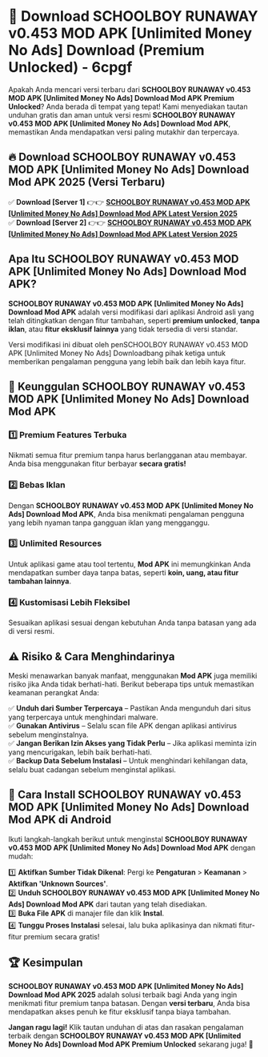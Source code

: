 # 🎯 Download SCHOOLBOY RUNAWAY v0.453 MOD APK [Unlimited Money No Ads] Download (Premium Unlocked) -  6cpgf

Apakah Anda mencari versi terbaru dari **SCHOOLBOY RUNAWAY v0.453 MOD APK [Unlimited Money No Ads] Download Mod APK Premium Unlocked**? Anda berada di tempat yang tepat! Kami menyediakan tautan unduhan gratis dan aman untuk versi resmi **SCHOOLBOY RUNAWAY v0.453 MOD APK [Unlimited Money No Ads] Download Mod APK**, memastikan Anda mendapatkan versi paling mutakhir dan terpercaya.

## 🔥 Download SCHOOLBOY RUNAWAY v0.453 MOD APK [Unlimited Money No Ads] Download Mod APK 2025 (Versi Terbaru)

✅ **Download [Server 1]** 👉👉 [**SCHOOLBOY RUNAWAY v0.453 MOD APK [Unlimited Money No Ads] Download Mod APK Latest Version 2025**](https://momento.my/?title=SCHOOLBOY_RUNAWAY_v0.453_MOD_APK_[Unlimited_Money_No_Ads]_Download)  
✅ **Download [Server 2]** 👉👉 [**SCHOOLBOY RUNAWAY v0.453 MOD APK [Unlimited Money No Ads] Download Mod APK Latest Version 2025**](https://momento.my/?title=SCHOOLBOY_RUNAWAY_v0.453_MOD_APK_[Unlimited_Money_No_Ads]_Download)  

## Apa Itu SCHOOLBOY RUNAWAY v0.453 MOD APK [Unlimited Money No Ads] Download Mod APK?

**SCHOOLBOY RUNAWAY v0.453 MOD APK [Unlimited Money No Ads] Download Mod APK** adalah versi modifikasi dari aplikasi Android asli yang telah ditingkatkan dengan fitur tambahan, seperti **premium unlocked**, **tanpa iklan**, atau **fitur eksklusif lainnya** yang tidak tersedia di versi standar.

Versi modifikasi ini dibuat oleh penSCHOOLBOY RUNAWAY v0.453 MOD APK [Unlimited Money No Ads] Downloadbang pihak ketiga untuk memberikan pengalaman pengguna yang lebih baik dan lebih kaya fitur.

## 🎯 Keunggulan SCHOOLBOY RUNAWAY v0.453 MOD APK [Unlimited Money No Ads] Download Mod APK

### 1️⃣ Premium Features Terbuka
Nikmati semua fitur premium tanpa harus berlangganan atau membayar. Anda bisa menggunakan fitur berbayar **secara gratis!**

### 2️⃣ Bebas Iklan
Dengan **SCHOOLBOY RUNAWAY v0.453 MOD APK [Unlimited Money No Ads] Download Mod APK**, Anda bisa menikmati pengalaman pengguna yang lebih nyaman tanpa gangguan iklan yang mengganggu.

### 3️⃣ Unlimited Resources
Untuk aplikasi game atau tool tertentu, **Mod APK** ini memungkinkan Anda mendapatkan sumber daya tanpa batas, seperti **koin, uang, atau fitur tambahan lainnya**.

### 4️⃣ Kustomisasi Lebih Fleksibel
Sesuaikan aplikasi sesuai dengan kebutuhan Anda tanpa batasan yang ada di versi resmi.

## ⚠️ Risiko & Cara Menghindarinya

Meski menawarkan banyak manfaat, menggunakan **Mod APK** juga memiliki risiko jika Anda tidak berhati-hati. Berikut beberapa tips untuk memastikan keamanan perangkat Anda:

✅ **Unduh dari Sumber Terpercaya** – Pastikan Anda mengunduh dari situs yang terpercaya untuk menghindari malware.  
✅ **Gunakan Antivirus** – Selalu scan file APK dengan aplikasi antivirus sebelum menginstalnya.  
✅ **Jangan Berikan Izin Akses yang Tidak Perlu** – Jika aplikasi meminta izin yang mencurigakan, lebih baik berhati-hati.  
✅ **Backup Data Sebelum Instalasi** – Untuk menghindari kehilangan data, selalu buat cadangan sebelum menginstal aplikasi.

## 📌 Cara Install SCHOOLBOY RUNAWAY v0.453 MOD APK [Unlimited Money No Ads] Download Mod APK di Android

Ikuti langkah-langkah berikut untuk menginstal **SCHOOLBOY RUNAWAY v0.453 MOD APK [Unlimited Money No Ads] Download Mod APK** dengan mudah:

1️⃣ **Aktifkan Sumber Tidak Dikenal**: Pergi ke **Pengaturan** > **Keamanan** > **Aktifkan 'Unknown Sources'**.  
2️⃣ **Unduh SCHOOLBOY RUNAWAY v0.453 MOD APK [Unlimited Money No Ads] Download Mod APK** dari tautan yang telah disediakan.  
3️⃣ **Buka File APK** di manajer file dan klik **Instal**.  
4️⃣ **Tunggu Proses Instalasi** selesai, lalu buka aplikasinya dan nikmati fitur-fitur premium secara gratis!

## 🏆 Kesimpulan

**SCHOOLBOY RUNAWAY v0.453 MOD APK [Unlimited Money No Ads] Download Mod APK 2025** adalah solusi terbaik bagi Anda yang ingin menikmati fitur premium tanpa batasan. Dengan **versi terbaru**, Anda bisa mendapatkan akses penuh ke fitur eksklusif tanpa biaya tambahan.

**Jangan ragu lagi!** Klik tautan unduhan di atas dan rasakan pengalaman terbaik dengan **SCHOOLBOY RUNAWAY v0.453 MOD APK [Unlimited Money No Ads] Download Mod APK Premium Unlocked** sekarang juga! 🚀
